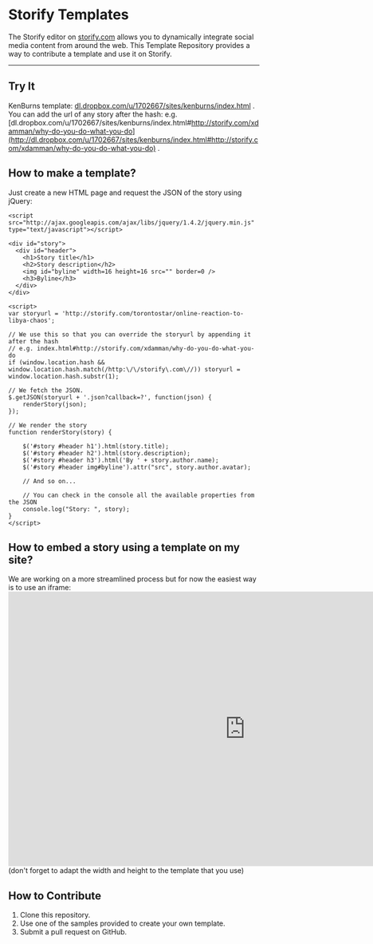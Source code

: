 # Storify Templates

The Storify editor on [storify.com](http://storify.com) allows you to dynamically integrate social media content from around the web.
This Template Repository provides a way to contribute a template and use it on Storify.

---------------------

## Try It
KenBurns template: [dl.dropbox.com/u/1702667/sites/kenburns/index.html](http://dl.dropbox.com/u/1702667/sites/kenburns/index.html) .
You can add the url of any story after the hash:
e.g. [dl.dropbox.com/u/1702667/sites/kenburns/index.html#http://storify.com/xdamman/why-do-you-do-what-you-do](http://dl.dropbox.com/u/1702667/sites/kenburns/index.html#http://storify.com/xdamman/why-do-you-do-what-you-do) .

## How to make a template?

Just create a new HTML page and request the JSON of the story using jQuery:

    <script src="http://ajax.googleapis.com/ajax/libs/jquery/1.4.2/jquery.min.js" type="text/javascript"></script>
  
    <div id="story">
      <div id="header">
        <h1>Story title</h1>
        <h2>Story description</h2>
        <img id="byline" width=16 height=16 src="" border=0 />
        <h3>Byline</h3>
      </div>
    </div>
  
    <script>
    var storyurl = 'http://storify.com/torontostar/online-reaction-to-libya-chaos';
    
    // We use this so that you can override the storyurl by appending it after the hash
    // e.g. index.html#http://storify.com/xdamman/why-do-you-do-what-you-do
    if (window.location.hash && window.location.hash.match(/http:\/\/storify\.com\//)) storyurl = window.location.hash.substr(1);

    // We fetch the JSON. 
    $.getJSON(storyurl + '.json?callback=?', function(json) {
    	renderStory(json);
    });

    // We render the story
    function renderStory(story) {

    	$('#story #header h1').html(story.title);
    	$('#story #header h2').html(story.description);
    	$('#story #header h3').html('By ' + story.author.name);
    	$('#story #header img#byline').attr("src", story.author.avatar);
  
    	// And so on...

    	// You can check in the console all the available properties from the JSON
    	console.log("Story: ", story);
  	}
    </script>

## How to embed a story using a template on my site?

We are working on a more streamlined process but for now the easiest way is to use an iframe:
    <iframe src="http://dl.dropbox.com/u/1702667/sites/kenburns/index.html#http://storify.com/xdamman/why-do-you-do-what-you-do" width=950 height=550 frameborder=no></iframe>
(don't forget to adapt the width and height to the template that you use)

## How to Contribute

1. Clone this repository.
1. Use one of the samples provided to create your own template.
1. Submit a pull request on GitHub.

